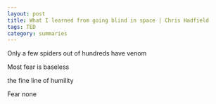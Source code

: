 ```yaml
---
layout: post
title: What I learned from going blind in space | Chris Hadfield
tags: TED
category: summaries 
--- 
```


Only a few spiders out of hundreds have venom

Most fear is baseless 

the fine line of humility

Fear none 

